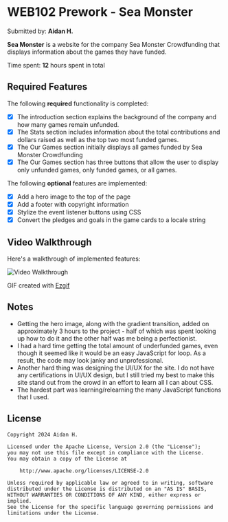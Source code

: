 # WEB102 Prework - Sea Monster

Submitted by: **Aidan H.**

**Sea Monster** is a website for the company Sea Monster Crowdfunding that displays information about the games they have funded.

Time spent: **12** hours spent in total

## Required Features

The following **required** functionality is completed:

- [x] The introduction section explains the background of the company and how many games remain unfunded.
- [x] The Stats section includes information about the total contributions and dollars raised as well as the top two most funded games.
- [x] The Our Games section initially displays all games funded by Sea Monster Crowdfunding
- [x] The Our Games section has three buttons that allow the user to display only unfunded games, only funded games, or all games.

The following **optional** features are implemented:

- [x] Add a hero image to the top of the page
- [x] Add a footer with copyright information
- [x] Stylize the event listener buttons using CSS
- [x] Convert the pledges and goals in the game cards to a locale string

## Video Walkthrough

Here's a walkthrough of implemented features:

<img src='./assets/walkthrough-video.gif' title='Video Walkthrough' width='' alt='Video Walkthrough' />

GIF created with [Ezgif](https://ezgif.com/)

## Notes

<!-- Describe any challenges encountered while building the app. -->

- Getting the hero image, along with the gradient transition, added on approximately 3 hours to the project - half of which was spent looking up how to do it and the other half was me being a perfectionist.
- I had a hard time getting the total amount of underfunded games, even though it seemed like it would be an easy JavaScript for loop. As a result, the code may look janky and unprofessional.
- Another hard thing was designing the UI/UX for the site. I do not have any certifications in UI/UX design, but I still tried my best to make this site stand out from the crowd in an effort to learn all I can about CSS.
- The hardest part was learning/relearning the many JavaScript functions that I used.

## License

    Copyright 2024 Aidan H.

    Licensed under the Apache License, Version 2.0 (the "License");
    you may not use this file except in compliance with the License.
    You may obtain a copy of the License at

        http://www.apache.org/licenses/LICENSE-2.0

    Unless required by applicable law or agreed to in writing, software
    distributed under the License is distributed on an "AS IS" BASIS,
    WITHOUT WARRANTIES OR CONDITIONS OF ANY KIND, either express or implied.
    See the License for the specific language governing permissions and
    limitations under the License.
